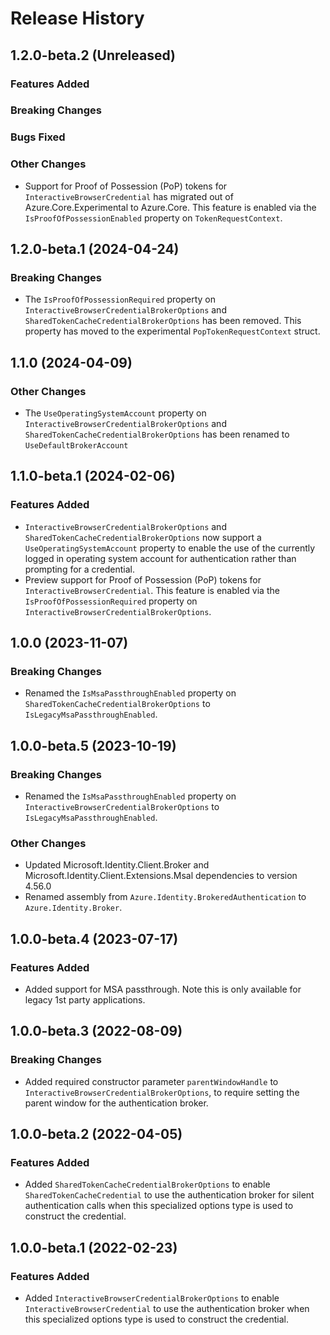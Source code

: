 # Release History

## 1.2.0-beta.2 (Unreleased)

### Features Added

### Breaking Changes

### Bugs Fixed

### Other Changes

- Support for Proof of Possession (PoP) tokens for `InteractiveBrowserCredential` has migrated out of Azure.Core.Experimental to Azure.Core. This feature is enabled via the `IsProofOfPossessionEnabled` property on `TokenRequestContext`.

## 1.2.0-beta.1 (2024-04-24)

### Breaking Changes
- The `IsProofOfPossessionRequired` property on `InteractiveBrowserCredentialBrokerOptions` and `SharedTokenCacheCredentialBrokerOptions` has been removed. This property has moved to the experimental `PopTokenRequestContext` struct.

## 1.1.0 (2024-04-09)

### Other Changes

- The `UseOperatingSystemAccount` property on `InteractiveBrowserCredentialBrokerOptions` and `SharedTokenCacheCredentialBrokerOptions` has been renamed to `UseDefaultBrokerAccount`

## 1.1.0-beta.1 (2024-02-06)

### Features Added

- `InteractiveBrowserCredentialBrokerOptions` and `SharedTokenCacheCredentialBrokerOptions` now support a `UseOperatingSystemAccount` property to enable the use of the currently logged in operating system account for authentication rather than prompting for a credential.
- Preview support for Proof of Possession (PoP) tokens for `InteractiveBrowserCredential`. This feature is enabled via the `IsProofOfPossessionRequired` property on `InteractiveBrowserCredentialBrokerOptions`.

## 1.0.0 (2023-11-07)

### Breaking Changes
- Renamed the `IsMsaPassthroughEnabled` property on `SharedTokenCacheCredentialBrokerOptions` to `IsLegacyMsaPassthroughEnabled`.

## 1.0.0-beta.5 (2023-10-19)

### Breaking Changes
- Renamed the `IsMsaPassthroughEnabled` property on `InteractiveBrowserCredentialBrokerOptions` to `IsLegacyMsaPassthroughEnabled`.

### Other Changes
- Updated Microsoft.Identity.Client.Broker and Microsoft.Identity.Client.Extensions.Msal dependencies to version 4.56.0
- Renamed assembly from `Azure.Identity.BrokeredAuthentication` to `Azure.Identity.Broker`.

## 1.0.0-beta.4 (2023-07-17)

### Features Added

- Added support for MSA passthrough. Note this is only available for legacy 1st party applications.

## 1.0.0-beta.3 (2022-08-09)

### Breaking Changes
- Added required constructor parameter `parentWindowHandle` to `InteractiveBrowserCredentialBrokerOptions`, to require setting the parent window for the authentication broker.

## 1.0.0-beta.2 (2022-04-05)

### Features Added
- Added `SharedTokenCacheCredentialBrokerOptions` to enable `SharedTokenCacheCredential` to use the authentication broker for silent authentication calls when this specialized options type is used to construct the credential.

## 1.0.0-beta.1 (2022-02-23)

### Features Added
- Added `InteractiveBrowserCredentialBrokerOptions` to enable `InteractiveBrowserCredential` to use the authentication broker when this specialized options type is used to construct the credential.
